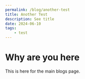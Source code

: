 ```yaml
---
permalink: /blog/another-test
title: Another Test
description: See title
date: 2024-06-10
tags:
    - test
---
```


# Why are you here

This is here for the main blogs page.
